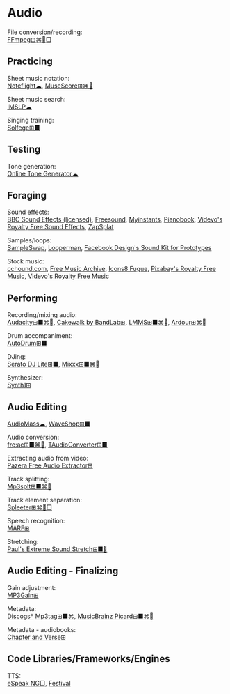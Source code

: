 # Audio

File conversion/recording:  
[FFmpeg⊞⌘🐧□](https://www.ffmpeg.org/)

## Practicing

Sheet music notation:  
[Noteflight☁](https://www.noteflight.com/),
[MuseScore⊞⌘🐧](https://musescore.org/)

Sheet music search:  
[IMSLP☁](https://imslp.org/wiki/Main_Page)

Singing training:  
[Solfege⊞■](https://portableapps.com/apps/education/solfege-portable)

## Testing

Tone generation:  
[Online Tone Generator☁](https://www.szynalski.com/tone-generator/)

## Foraging

Sound effects:  
[BBC Sound Effects (licensed)](http://bbcsfx.acropolis.org.uk/),
[Freesound](https://freesound.org/),
[Myinstants](https://www.myinstants.com/),
[Pianobook](https://www.pianobook.co.uk/),
[Videvo's Royalty Free Sound Effects](https://www.videvo.net/royalty-free-sound-effects/),
[ZapSplat](https://www.zapsplat.com/)

Samples/loops:  
[SampleSwap](https://sampleswap.org/),
[Looperman](https://www.looperman.com/),
[Facebook Design's Sound Kit for Prototypes](https://facebook.design/soundkit)

Stock music:  
[cchound.com](https://cchound.com/),
[Free Music Archive](https://freemusicarchive.org/),
[Icons8 Fugue](https://icons8.com/music),
[Pixabay's Royalty Free Music](https://pixabay.com/music/),
[Videvo's Royalty Free Music](https://www.videvo.net/royalty-free-music/)

## Performing

Recording/mixing audio:  
[Audacity⊞■⌘🐧](https://www.audacityteam.org/),
[Cakewalk by BandLab⊞](https://www.bandlab.com/products/cakewalk),
[LMMS⊞■⌘🐧](https://lmms.io/),
[Ardour⊞⌘🐧](https://ardour.org/)

Drum accompaniment:  
[AutoDrum⊞■](https://openmidiproject.osdn.jp/AutoDrum_en.html)

DJing:  
[Serato DJ Lite⊞■](https://serato.com/dj/lite),
[Mixxx⊞■⌘🐧](https://www.mixxx.org/)

Synthesizer:  
[Synth1⊞](https://daichilab.sakura.ne.jp/softsynth/index.html#down)

## Audio Editing

[AudioMass☁](https://audiomass.co/),
[WaveShop⊞■](http://waveshop.sourceforge.net/)

Audio conversion:  
[fre:ac⊞■⌘🐧](https://www.freac.org/),
[TAudioConverter⊞■](https://www.fosshub.com/TAudioConverter.html)

Extracting audio from video:  
[Pazera Free Audio Extractor⊞](http://www.pazera-software.com/products/audio-extractor/)

Track splitting:  
[Mp3splt⊞■⌘🐧](http://mp3splt.sourceforge.net/mp3splt_page/home.php)

Track element separation:  
[Spleeter⊞⌘🐧□](https://github.com/deezer/spleeter)

Speech recognition:  
[MARF⊞](http://marf.sourceforge.net/)

Stretching:  
[Paul's Extreme Sound Stretch⊞■🐧](http://hypermammut.sourceforge.net/paulstretch/)

## Audio Editing - Finalizing

Gain adjustment:  
[MP3Gain⊞](http://mp3gain.sourceforge.net/)

Metadata:  
[Discogs*](https://www.discogs.com/)
[Mp3tag⊞■⌘](https://www.mp3tag.de/en/),
[MusicBrainz Picard⊞■⌘🐧](https://picard.musicbrainz.org/)

Metadata - audiobooks:  
[Chapter and Verse⊞](http://lodensoftware.com/chapter-and-verse/)

## Code Libraries/Frameworks/Engines

TTS:  
[eSpeak NG□](https://github.com/espeak-ng/espeak-ng/),
[Festival](http://www.cstr.ed.ac.uk/projects/festival/)
